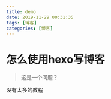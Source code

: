 ```yaml
---
title: demo
date: 2019-11-29 00:31:35
tags: [博客]
categories: [博客]
---
```




# 怎么使用hexo写博客

> 这是一个问题？

没有太多的教程


